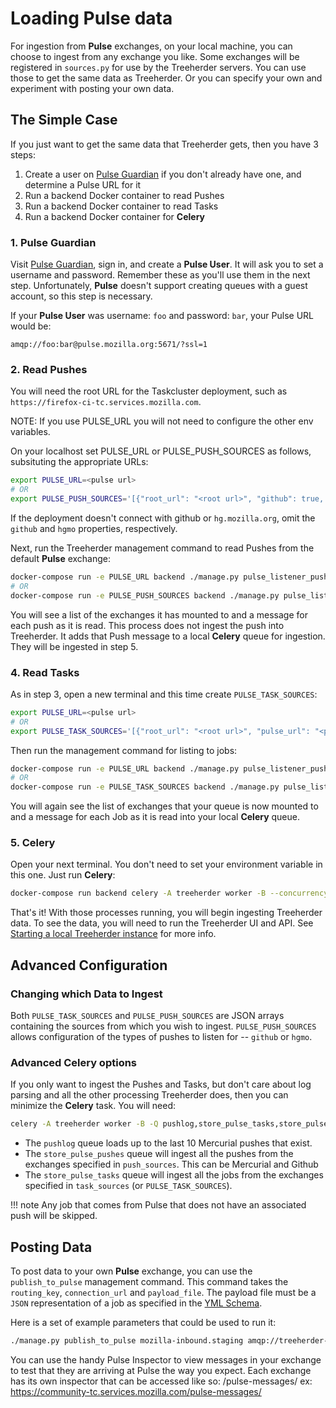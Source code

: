 # Loading Pulse data

For ingestion from **Pulse** exchanges, on your local machine, you can choose
to ingest from any exchange you like. Some exchanges will be registered in
`sources.py` for use by the Treeherder servers. You can use those to get the
same data as Treeherder. Or you can specify your own and experiment with
posting your own data.

## The Simple Case

If you just want to get the same data that Treeherder gets, then you have 3 steps:

1. Create a user on [Pulse Guardian] if you don't already have one, and determine a Pulse URL for it
2. Run a backend Docker container to read Pushes
3. Run a backend Docker container to read Tasks
4. Run a backend Docker container for **Celery**

### 1. Pulse Guardian

Visit [Pulse Guardian], sign in, and create a **Pulse User**. It will ask you to set a
username and password. Remember these as you'll use them in the next step.
Unfortunately, **Pulse** doesn't support creating queues with a guest account, so
this step is necessary.

If your **Pulse User** was username: `foo` and password: `bar`, your Pulse URL
would be:

`amqp://foo:bar@pulse.mozilla.org:5671/?ssl=1`

### 2. Read Pushes

You will need the root URL for the Taskcluster deployment, such as `https://firefox-ci-tc.services.mozilla.com`.

NOTE: If you use PULSE_URL you will not need to configure the other env variables.

On your localhost set PULSE_URL or PULSE_PUSH_SOURCES as follows, subsituting the appropriate URLs:

```bash
export PULSE_URL=<pulse url>
# OR
export PULSE_PUSH_SOURCES='[{"root_url": "<root url>", "github": true, "hgmo": true, "pulse_url": "<pulse url>"}]'
```

If the deployment doesn't connect with github or `hg.mozilla.org`, omit the `github` and `hgmo` properties, respectively.

Next, run the Treeherder management command to read Pushes from the default **Pulse**
exchange:

```bash
docker-compose run -e PULSE_URL backend ./manage.py pulse_listener_pushes
# OR
docker-compose run -e PULSE_PUSH_SOURCES backend ./manage.py pulse_listener_pushes
```

You will see a list of the exchanges it has mounted to and a message for each
push as it is read. This process does not ingest the push into Treeherder. It
adds that Push message to a local **Celery** queue for ingestion. They will be
ingested in step 5.

### 4. Read Tasks

As in step 3, open a new terminal and this time create `PULSE_TASK_SOURCES`:

```bash
export PULSE_URL=<pulse url>
# OR
export PULSE_TASK_SOURCES='[{"root_url": "<root url>", "pulse_url": "<pulse url>"}]'
```

Then run the management command for listing to jobs:

```bash
docker-compose run -e PULSE_URL backend ./manage.py pulse_listener_pushes
# OR
docker-compose run -e PULSE_TASK_SOURCES backend ./manage.py pulse_listener_tasks
```

You will again see the list of exchanges that your queue is now mounted to and
a message for each Job as it is read into your local **Celery** queue.

### 5. Celery

Open your next terminal. You don't need to set your environment variable
in this one. Just run **Celery**:

```bash
docker-compose run backend celery -A treeherder worker -B --concurrency 5
```

That's it! With those processes running, you will begin ingesting Treeherder
data. To see the data, you will need to run the Treeherder UI and API.
See [Starting a local Treeherder instance] for more info.

[starting a local treeherder instance]: installation.md#starting-a-local-treeherder-instance

## Advanced Configuration

### Changing which Data to Ingest

Both `PULSE_TASK_SOURCES` and `PULSE_PUSH_SOURCES` are JSON arrays containing the sources from which you wish to ingest.
`PULSE_PUSH_SOURCES` allows configuration of the types of pushes to listen for -- `github` or `hgmo`.

### Advanced Celery options

If you only want to ingest the Pushes and Tasks, but don't care about log parsing
and all the other processing Treeherder does, then you can minimize the **Celery**
task. You will need:

```bash
celery -A treeherder worker -B -Q pushlog,store_pulse_tasks,store_pulse_pushes --concurrency 5
```

- The `pushlog` queue loads up to the last 10 Mercurial pushes that exist.
- The `store_pulse_pushes` queue will ingest all the pushes from the exchanges
  specified in `push_sources`. This can be Mercurial and Github
- The `store_pulse_tasks` queue will ingest all the jobs from the exchanges
  specified in `task_sources` (or `PULSE_TASK_SOURCES`).

<!-- prettier-ignore -->
!!! note
    Any job that comes from Pulse that does not have an associated push will be skipped.

## Posting Data

To post data to your own **Pulse** exchange, you can use the `publish_to_pulse`
management command. This command takes the `routing_key`, `connection_url`
and `payload_file`. The payload file must be a `JSON` representation of
a job as specified in the [YML Schema].

Here is a set of example parameters that could be used to run it:

```bash
./manage.py publish_to_pulse mozilla-inbound.staging amqp://treeherder-test:mypassword@pulse.mozilla.org:5672/ ./scratch/test_job.json
```

You can use the handy Pulse Inspector to view messages in your exchange to
test that they are arriving at Pulse the way you expect. Each exchange has its
own inspector that can be accessed like so: <rootUrl>/pulse-messages/
ex: https://community-tc.services.mozilla.com/pulse-messages/

[pulse guardian]: https://pulseguardian.mozilla.org/whats_pulse
[yml schema]: https://github.com/mozilla/treeherder/blob/master/schemas/pulse-job.yml
